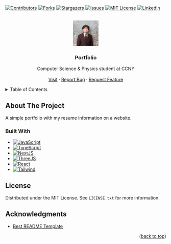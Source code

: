 <!-- Improved compatibility of back to top link: See: https://github.com/othneildrew/Best-README-Template/pull/73 -->
<a id="readme-top"></a>
<!--
*** Thanks for checking out the Best-README-Template. If you have a suggestion
*** that would make this better, please fork the repo and create a pull request
*** or simply open an issue with the tag "enhancement".
*** Don't forget to give the project a star!
*** Thanks again! Now go create something AMAZING! :D
-->



<!-- PROJECT SHIELDS -->
<!--
*** I'm using markdown "reference style" links for readability.
*** Reference links are enclosed in brackets [ ] instead of parentheses ( ).
*** See the bottom of this document for the declaration of the reference variables
*** for contributors-url, forks-url, etc. This is an optional, concise syntax you may use.
*** https://www.markdownguide.org/basic-syntax/#reference-style-links
-->
[![Contributors][contributors-shield]][contributors-url]
[![Forks][forks-shield]][forks-url]
[![Stargazers][stars-shield]][stars-url]
[![Issues][issues-shield]][issues-url]
[![MIT License][license-shield]][license-url]
[![LinkedIn][linkedin-shield]][linkedin-url]



<!-- PROJECT LOGO -->
<br />
<div align="center">
  <a href="https://github.com/josephHelfenbein/portfolio">
    <img src="public/1708555168208.jpg" alt="Logo" width="80" height="80">
  </a>

<h3 align="center">Portfolio</h3>

  <p align="center">
    Computer Science & Physics student at CCNY
    <br />
    <br />
    <a href="https://github.com/josephHelfenbein/portfolio">Visit</a>
    ·
    <a href="https://github.com/josephHelfenbein/portfolio/issues/new?labels=bug&template=bug-report---.md">Report Bug</a>
    ·
    <a href="https://github.com/josephHelfenbein/portfolio/issues/new?labels=enhancement&template=feature-request---.md">Request Feature</a>
  </p>
</div>



<!-- TABLE OF CONTENTS -->
<details>
  <summary>Table of Contents</summary>
  <ol>
    <li><a href="#about-the-project">About The Project</a></li>
    <li><a href="#license">License</a></li>
    <li><a href="#acknowledgments">Acknowledgments</a></li>
  </ol>
</details>



<!-- ABOUT THE PROJECT -->
## About The Project

A simple portfolio with my resume information on a website.


### Built With

* [![JavaScript][JavaScript]][JavaScript-url]
* [![TypeScript][TypeScript]][TypeScript-url]
* [![NextJS][NextJS]][NextJS-url]
* [![ThreeJS][ThreeJS]][ThreeJS-url]
* [![React][React]][React-url]
* [![Tailwind][Tailwind]][Tailwind-url]



<!-- LICENSE -->
## License

Distributed under the MIT License. See `LICENSE.txt` for more information.


<!-- ACKNOWLEDGMENTS -->
## Acknowledgments

* [Best README Template](https://github.com/othneildrew/Best-README-Template)


<p align="right">(<a href="#readme-top">back to top</a>)</p>



<!-- MARKDOWN LINKS & IMAGES -->
<!-- https://www.markdownguide.org/basic-syntax/#reference-style-links -->
[contributors-shield]: https://img.shields.io/github/contributors/josephHelfenbein/portfolio.svg?style=for-the-badge
[contributors-url]: https://github.com/josephHelfenbein/portfolio/graphs/contributors
[forks-shield]: https://img.shields.io/github/forks/josephHelfenbein/portfolio.svg?style=for-the-badge
[forks-url]: https://github.com/josephHelfenbein/portfolio/network/members
[stars-shield]: https://img.shields.io/github/stars/josephHelfenbein/portfolio.svg?style=for-the-badge
[stars-url]: https://github.com/josephHelfenbein/portfolio/stargazers
[issues-shield]: https://img.shields.io/github/issues/josephHelfenbein/portfolio.svg?style=for-the-badge
[issues-url]: https://github.com/josephHelfenbein/portfolio/issues
[license-shield]: https://img.shields.io/github/license/josephHelfenbein/portfolio.svg?style=for-the-badge
[license-url]: https://github.com/josephHelfenbein/portfolio/blob/master/LICENSE.txt
[linkedin-shield]: https://img.shields.io/badge/-LinkedIn-black.svg?style=for-the-badge&logo=linkedin&colorB=555
[linkedin-url]: https://linkedin.com/in/joseph-j-helfenbein
[product-screenshot]: images/screenshot.png
[Next.js]: https://img.shields.io/badge/next.js-000000?style=for-the-badge&logo=nextdotjs&logoColor=white
[Next-url]: https://nextjs.org/
[React.js]: https://img.shields.io/badge/React-20232A?style=for-the-badge&logo=react&logoColor=61DAFB
[React-url]: https://reactjs.org/
[Vue.js]: https://img.shields.io/badge/Vue.js-35495E?style=for-the-badge&logo=vuedotjs&logoColor=4FC08D
[Vue-url]: https://vuejs.org/
[Angular.io]: https://img.shields.io/badge/Angular-DD0031?style=for-the-badge&logo=angular&logoColor=white
[Angular-url]: https://angular.io/
[Svelte.dev]: https://img.shields.io/badge/Svelte-4A4A55?style=for-the-badge&logo=svelte&logoColor=FF3E00
[Svelte-url]: https://svelte.dev/
[Laravel.com]: https://img.shields.io/badge/Laravel-FF2D20?style=for-the-badge&logo=laravel&logoColor=white
[Laravel-url]: https://laravel.com
[Bootstrap.com]: https://img.shields.io/badge/Bootstrap-563D7C?style=for-the-badge&logo=bootstrap&logoColor=white
[Bootstrap-url]: https://getbootstrap.com
[JQuery.com]: ?style=for-the-badge&logo=jquery&logoColor=whitehttps://img.shields.io/badge/jQuery-0769AD
[JQuery-url]: https://jquery.com 
[JavaScript]: https://img.shields.io/badge/javascript-yellow?logo=javascript&style=for-the-badge&logoColor=white
[JavaScript-url]: https://developer.oracle.com/languages/javascript.html
[WebGL]: https://img.shields.io/badge/webgl-red?logo=webgl&style=for-the-badge&logoColor=white
[WebGL-url]: https://www.khronos.org/webgl/
[ThreeJS]: https://img.shields.io/badge/three.js-black?logo=three.js&style=for-the-badge&logoColor=white
[ThreeJS-url]: https://threejs.org/
[TypeScript]: https://img.shields.io/badge/typescript-3178C6?logo=typescript&style=for-the-badge&logoColor=white
[TypeScript-url]: https://www.typescriptlang.org/
[NextJS]: https://img.shields.io/badge/next.js-black?logo=next.js&style=for-the-badge&logoColor=white
[NextJS-url]: https://nextjs.org/
[React]: https://img.shields.io/badge/react-61DAFB?logo=react&style=for-the-badge&logoColor=black
[React-url]: https://react.dev/
[Tailwind]: https://img.shields.io/badge/tailwind%20css-06B6D4?logo=tailwindcss&style=for-the-badge&logoColor=white
[Tailwind-url]: https://tailwindcss.com/

